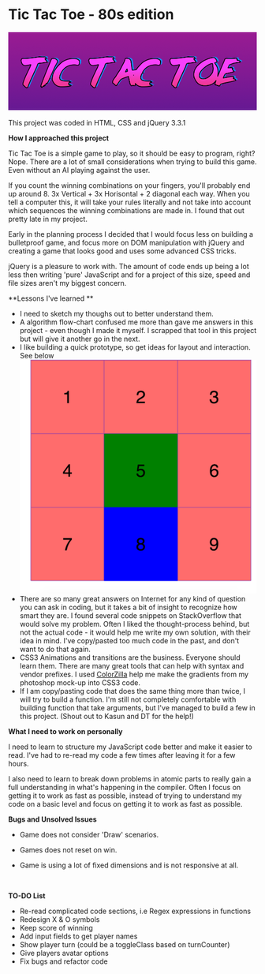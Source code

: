 # Tic Tac Toe - 80s edition

![tictactoe](README-images/tictactoe.png)

This project was coded in HTML, CSS and jQuery 3.3.1

**How I approached this project**

Tic Tac Toe is a simple game to play, so it should be easy to program, right? Nope. There are a lot of small considerations when trying to build this game. Even without an AI playing against the user. 

If you count the winning combinations on your fingers, you'll probably end up around 8. 3x Vertical + 3x Horisontal + 2 diagonal each way.  When you tell a computer this, it will take your rules literally and not take into account which sequences the winning combinations are made in. I found that out pretty late in my project. 

Early in the planning process I decided that I would focus less on building a bulletproof game, and focus more on DOM manipulation with jQuery and creating a game that looks good and uses some advanced CSS tricks. 

jQuery is a pleasure to work with. The amount of code ends up being a lot less then writing 'pure' JavaScript and for a project of this size, speed and file sizes aren't my biggest concern. 

 **Lessons I've learned **

- I need to sketch my thoughs out to better understand them. 
- A algorithm flow-chart confused me more than gave me answers in this project - even though I made it myself. I scrapped that tool in this project but will give it another go in the next.
- I like building a quick prototype, so get ideas for layout and interaction. See below![early_prototype](README-images/early_prototype.png)
- There are so many great answers on Internet for any kind of question you can ask in coding, but it takes a bit of insight to recognize how smart they are. I found several code snippets on StackOverflow that would solve my problem. Often I liked the thought-process behind, but not the actual code - it would help me write my own solution, with their idea in mind. I've copy/pasted too much code in the past, and don't want to do that again. 
- CSS3 Animations and transitions are the business. Everyone should learn them. There are many great tools that can help with syntax and vendor prefixes. 
  I used [ColorZilla]( http://www.colorzilla.com/gradient-editor/) help me make the gradients from my photoshop mock-up into CSS3 code.
- If I am copy/pasting code that does the same thing more than twice, I will try to build a function. I'm still not  completely comfortable with building function that take arguments, but I've managed to build a few in this project. (Shout out to Kasun and DT for the help!)




**What I need to work on personally**

I need to learn to structure my JavaScript code better and make it easier to read. I've had to re-read my code a few times after leaving it for a few hours. 

I also need to learn to break down problems in atomic parts to really gain a full understanding in what's happening in the compiler. Often I focus on getting it to work as fast as possible, instead of trying to understand my code on a basic level and focus on getting it to work as fast as possible.




**Bugs and Unsolved Issues**

- Game does not consider 'Draw' scenarios.

- Games does not reset on win.

- Game is using a lot of fixed dimensions and is not responsive at all. 

  ​


**TO-DO List**

- Re-read complicated code sections, i.e Regex expressions in functions
- Redesign X & O symbols
- Keep score of winning
- Add input fields to get player names
- Show player turn (could be a toggleClass based on turnCounter)
- Give players avatar options
- Fix bugs and refactor code